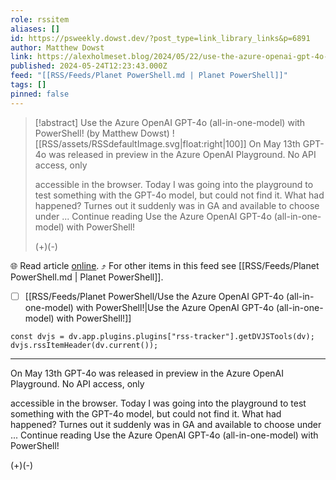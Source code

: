 ```yaml
---
role: rssitem
aliases: []
id: https://psweekly.dowst.dev/?post_type=link_library_links&p=6891
author: Matthew Dowst
link: https://alexholmeset.blog/2024/05/22/use-the-azure-openai-gpt-4o-all-in-one-model-with-powershell/
published: 2024-05-24T12:23:43.000Z
feed: "[[RSS/Feeds/Planet PowerShell.md | Planet PowerShell]]"
tags: []
pinned: false
---
```


> [!abstract] Use the Azure OpenAI GPT-4o (all-in-one-model) with PowerShell! (by Matthew Dowst)
> ![[RSS/assets/RSSdefaultImage.svg|float:right|100]] On May 13th GPT-4o was released in preview in the Azure OpenAI Playground. No API access, only
> 
> accessible in the browser. Today I was going into the playground to test something with the GPT-4o model, but could not find it. What had happened? Turnes out it suddenly was in GA and available to choose under ... Continue reading Use the Azure OpenAI GPT-4o (all-in-one-model) with PowerShell!
> 
> (+)(-)

🌐 Read article [online](https://alexholmeset.blog/2024/05/22/use-the-azure-openai-gpt-4o-all-in-one-model-with-powershell/). ⤴ For other items in this feed see [[RSS/Feeds/Planet PowerShell.md | Planet PowerShell]].

- [ ] [[RSS/Feeds/Planet PowerShell/Use the Azure OpenAI GPT-4o (all-in-one-model) with PowerShell!|Use the Azure OpenAI GPT-4o (all-in-one-model) with PowerShell!]]

~~~dataviewjs
const dvjs = dv.app.plugins.plugins["rss-tracker"].getDVJSTools(dv);
dvjs.rssItemHeader(dv.current());
~~~

- - -

On May 13th GPT-4o was released in preview in the Azure OpenAI Playground. No API access, only

accessible in the browser. Today I was going into the playground to test something with the GPT-4o model, but could not find it. What had happened? Turnes out it suddenly was in GA and available to choose under ... Continue reading Use the Azure OpenAI GPT-4o (all-in-one-model) with PowerShell!

(+)(-)

